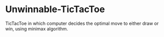 # Unwinnable-TicTacToe
TicTacToe in which computer decides the optimal move to either draw or win, using minimax algorithm.
